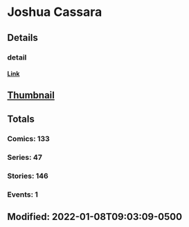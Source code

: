# Joshua  Cassara 
## Details
### detail
#### [Link](http://marvel.com/comics/creators/13106/joshua_cassara?utm_campaign=apiRef&utm_source=225578a89fc76f3d20fbffda5d17a88d)
## [Thumbnail](http://i.annihil.us/u/prod/marvel/i/mg/b/40/image_not_available.jpg)
## Totals
### Comics: 133
### Series: 47
### Stories: 146
### Events: 1
## Modified: 2022-01-08T09:03:09-0500